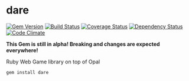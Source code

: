 dare
====
[![Gem Version](https://badge.fury.io/rb/dare.svg)](http://badge.fury.io/rb/dare)
[![Build Status](https://travis-ci.org/nicklink483/dare.svg?branch=master)](https://travis-ci.org/nicklink483/dare)
[![Coverage Status](https://coveralls.io/repos/nicklink483/dare/badge.png)](https://coveralls.io/r/nicklink483/dare)
[![Dependency Status](https://gemnasium.com/nicklink483/dare.svg)](https://gemnasium.com/nicklink483/dare)
[![Code Climate](https://codeclimate.com/github/nicklink483/dare/badges/gpa.svg)](https://codeclimate.com/github/nicklink483/dare)

**This Gem is still in alpha! Breaking and changes are expected everywhere!**

Ruby Web Game library on top of Opal

    gem install dare